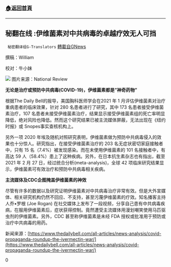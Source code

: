 ###  [:house:返回首頁](https://github.com/ourhimalayas/txt)
---


## 秘翻在线 :伊维菌素对中共病毒的卓越疗效无人可挡
` 秘密翻译组G-Translators` [轉載自GNews](https://gnews.org/zh-hans/1521637/)

撰稿：William

校对：牛小妹


![](https://assets.gnews.org/wp-content/uploads/2021/09/p-1.jpg)
图片来源：National Review

**无论是治疗或预防中共病毒(COVID-19)，伊维菌素都是”神奇药物”**

根据The Daily Bell的报导，美国胸科医师学会在2021 年 1 月评估伊维菌素对治疗重病患者的临床效果，针对 280 名患者进行了研究，其中 173 名患者接受伊维菌素治疗，107 名患者未接受伊维菌素治疗，结果显示接受伊维菌素组的死亡率明显降低，绝对风险也降低。然而这个研究结果已被主流媒体屏蔽，无法出现在《纽约时报》或 Snopes事实查核机构上。

另外一项 2020 年埃及随机对照研究表明，伊维菌素做为预防中共病毒侵入的效果也十分惊人。研究指出，在接受伊维菌素治疗的 203 名无症状密切家庭接触者中，只有 15 名（7.4%）被发现感染。而在未使用伊维菌素的 101 名接触者中，有高达 59 人（58.4%）患上了这种疾病。另外，在日本抗生素杂志也有指出，截至 2021 年 2 月 27 日，经过统合分析(meta-analysis)，全球 42 项临床研究结果显示，伊维菌素可有效治疗和预防中共病毒相关疾病。

**主流媒体及CDC企图掩盖伊维菌素的神效**

尽管有许多的数据以及研究证明伊维菌素对中共病毒治疗非常有效。但是大外宣媒体、相关研究机构仍然不回应、不支持，甚至污蔑伊维菌素的疗效。知名播客主持人乔•罗根 (Joe Rogan) 在社交媒体上发布了一段视频，分享自己患有中共病毒疾病，在服用伊维菌素后，症状获得控制。竟然遭受主流媒体用漫划嘲笑使用马匹驱虫剂的伊维菌素。另外，CDC 甚至称伊维菌素是未经 FDA 授权或批准用于预防或治疗中共病毒的用药。

新闻来源：[https://www.thedailybell.com/all-articles/news-analysis/covid-propaganda-roundup-the-ivermectin-war/](https://www.thedailybell.com/all-articles/news-analysis/covid-propaganda-roundup-the-ivermectin-war/)

0
